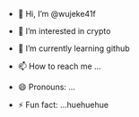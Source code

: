 - 👋 Hi, I’m @wujeke41f
- 👀 I’m interested in crypto  
- 🌱 I’m currently learning github

- 📫 How to reach me ...
- 😄 Pronouns: ...
- ⚡ Fun fact: ...huehuehue

<!---
wujeke41f/wujeke41f is a ✨ special ✨ repository because its `README.md` (this file) appears on your GitHub profile.
You can click the Preview link to take a look at your changes.
--->
